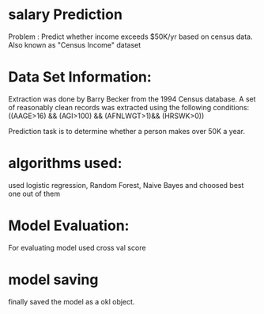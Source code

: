 # salary Prediction
Problem : Predict whether income exceeds $50K/yr based on census data. Also known as "Census Income" dataset

# Data Set Information:

Extraction was done by Barry Becker from the 1994 Census database. A set of reasonably clean records was extracted using the following conditions: ((AAGE>16) && (AGI>100) && (AFNLWGT>1)&& (HRSWK>0))

Prediction task is to determine whether a person makes over 50K a year.

# algorithms used:
used logistic regression, Random Forest, Naive Bayes and choosed best one out of them

# Model Evaluation: 

For evaluating model used cross val score

# model saving

finally saved the model as a okl object.
